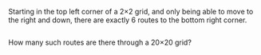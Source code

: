 <p>Starting in the top left corner of a 2×2 grid, and only being able to move to the right and down, there are exactly 6 routes to the bottom right corner.</p>
<div style="text-align:center;">
<img src="project/images/p015.png" class="dark_img" alt="" /></div>
<p>How many such routes are there through a 20×20 grid?</p>


